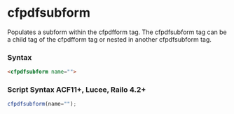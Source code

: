 # cfpdfsubform

Populates a subform within the cfpdfform tag.
 The cfpdfsubform tag can be a child tag of the cfpdfform tag
 or nested in another cfpdfsubform tag.

### Syntax

```html
<cfpdfsubform name="">
```

### Script Syntax ACF11+, Lucee, Railo 4.2+

```javascript
cfpdfsubform(name="");
```
